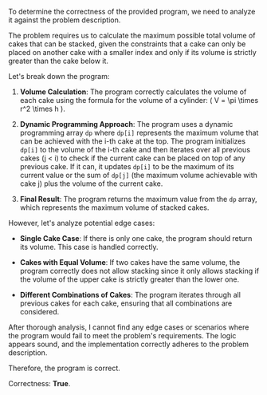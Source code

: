 To determine the correctness of the provided program, we need to analyze it against the problem description.

The problem requires us to calculate the maximum possible total volume of cakes that can be stacked, given the constraints that a cake can only be placed on another cake with a smaller index and only if its volume is strictly greater than the cake below it.

Let's break down the program:

1. **Volume Calculation**: The program correctly calculates the volume of each cake using the formula for the volume of a cylinder: \( V = \pi \times r^2 \times h \).

2. **Dynamic Programming Approach**: The program uses a dynamic programming array `dp` where `dp[i]` represents the maximum volume that can be achieved with the i-th cake at the top. The program initializes `dp[i]` to the volume of the i-th cake and then iterates over all previous cakes (j < i) to check if the current cake can be placed on top of any previous cake. If it can, it updates `dp[i]` to be the maximum of its current value or the sum of `dp[j]` (the maximum volume achievable with cake j) plus the volume of the current cake.

3. **Final Result**: The program returns the maximum value from the `dp` array, which represents the maximum volume of stacked cakes.

However, let's analyze potential edge cases:

- **Single Cake Case**: If there is only one cake, the program should return its volume. This case is handled correctly.
  
- **Cakes with Equal Volume**: If two cakes have the same volume, the program correctly does not allow stacking since it only allows stacking if the volume of the upper cake is strictly greater than the lower one.

- **Different Combinations of Cakes**: The program iterates through all previous cakes for each cake, ensuring that all combinations are considered.

After thorough analysis, I cannot find any edge cases or scenarios where the program would fail to meet the problem's requirements. The logic appears sound, and the implementation correctly adheres to the problem description.

Therefore, the program is correct.

Correctness: **True**.